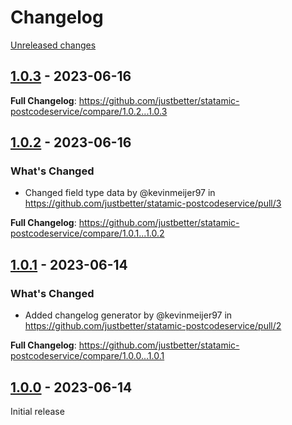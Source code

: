 # Changelog 

[Unreleased changes](https://github.com/justbetter/statamic-postcodeservice/compare/1.0.3...master)
## [1.0.3](https://github.com/justbetter/statamic-postcodeservice/releases/tag/1.0.3) - 2023-06-16

**Full Changelog**: https://github.com/justbetter/statamic-postcodeservice/compare/1.0.2...1.0.3

## [1.0.2](https://github.com/justbetter/statamic-postcodeservice/releases/tag/1.0.2) - 2023-06-16

### What's Changed
* Changed field type data by @kevinmeijer97 in https://github.com/justbetter/statamic-postcodeservice/pull/3


**Full Changelog**: https://github.com/justbetter/statamic-postcodeservice/compare/1.0.1...1.0.2

## [1.0.1](https://github.com/justbetter/statamic-postcodeservice/releases/tag/1.0.1) - 2023-06-14

### What's Changed
* Added changelog generator by @kevinmeijer97 in https://github.com/justbetter/statamic-postcodeservice/pull/2


**Full Changelog**: https://github.com/justbetter/statamic-postcodeservice/compare/1.0.0...1.0.1

## [1.0.0](https://github.com/justbetter/statamic-postcodeservice/releases/tag/1.0.0) - 2023-06-14

Initial release

